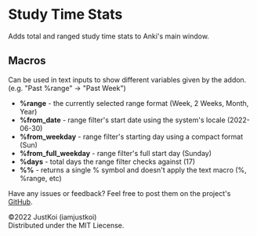 # Study Time Stats
Adds total and ranged study time stats to Anki's main window.  

<!-- [img] -->

## Macros
Can be used in text inputs to show different variables given by the addon.  
(e.g. "Past %range" -> "Past Week")
+ **%range** - the currently selected range format (Week, 2 Weeks, Month, Year)
+ **%from_date** - range filter's start date using the system's locale (2022-06-30)
+ **%from_weekday** - range filter's starting day using a compact format (Sun)
+ **%from_full_weekday** - range filter's full start day (Sunday)
+ **%days** - total days the range filter checks against (17)
+ **%%** - returns a single % symbol and doesn't apply the text macro (%, %range, etc)

Have any issues or feedback? Feel free to post them on the project's [GitHub](https://github.com/iamjustkoi/StudyTimeStats/issues).  

©2022 JustKoi (iamjustkoi)  
Distributed under the MIT Liecense.  
